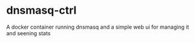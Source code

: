 # dnsmasq-ctrl
A docker container running dnsmasq and a simple web ui for managing it and seening stats
